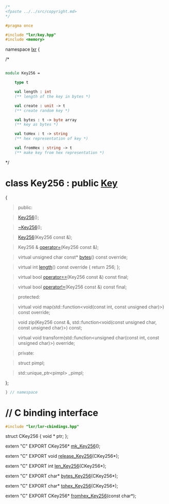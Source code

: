 ```cpp

/*
<fpaste ../../src/copyright.md>
*/

#pragma once

#include "lxr/key.hpp"
#include <memory>
````

namespace [lxr](namespace.list) {

/*

```fsharp

module Key256 =

    type t

    val length : int
    (** length of the key in bytes *)

    val create : unit -> t
    (** create random key *)

    val bytes : t -> byte array
    (** key as bytes *)

    val toHex : t -> string
    (** hex representation of key *)

    val fromHex : string -> t
    (** make key from hex representation *)
```

*/

# class Key256 : public [Key](key.hpp.md)

{

>public:

>[Key256](key256_ctor.cpp.md)();

>[~Key256](key256_ctor.cpp.md)();

>[Key256](key256_ctor.cpp.md)(Key256 const &);

>Key256 & [operator=](key256_ctor.cpp.md)(Key256 const &);

>virtual unsigned char const* [bytes](key256_functions.cpp.md)() const override;

>virtual int [length](key256_functions.cpp.md)() const override { return 256; };

>virtual bool [operator==](key256_functions.cpp.md)(Key256 const &) const final;

>virtual bool [operator!=](key256_functions.cpp.md)(Key256 const &) const final;

>protected:

>virtual void map(std::function&lt;void(const int, const unsigned char)&gt;) const override;

>void zip(Key256 const &, std::function&lt;void(const unsigned char, const unsigned char)&gt;) const;

>virtual void transform(std::function&lt;unsigned char(const int, const unsigned char)&gt;) override;

>private:

>struct pimpl;

>std::unique_ptr&lt;pimpl&gt; _pimpl;

};

```cpp
} // namespace
```

# // C binding interface
```cpp
#include "lxr/lxr-cbindings.hpp"
```

struct CKey256 {
   void * ptr;
};

extern "C" EXPORT
CKey256* [mk_Key256](key256_cbindings.cpp.md)();

extern "C" EXPORT
void [release_Key256](key256_cbindings.cpp.md)(CKey256*);

extern "C" EXPORT
int [len_Key256](key256_cbindings.cpp.md)(CKey256*);

extern "C" EXPORT
char* [bytes_Key256](key256_cbindings.cpp.md)(CKey256*);

extern "C" EXPORT
char* [tohex_Key256](key256_cbindings.cpp.md)(CKey256*);

extern "C" EXPORT
CKey256* [fromhex_Key256](key256_cbindings.cpp.md)(const char*);
